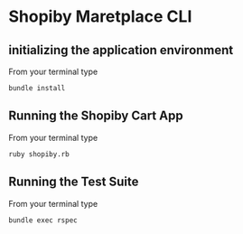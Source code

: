 # Shopiby Maretplace CLI

## initializing the application environment

From your terminal type

`bundle install`

## Running the Shopiby Cart App

From your terminal type

`ruby shopiby.rb`


## Running the Test Suite

From your terminal type

`bundle exec rspec`
